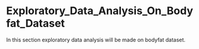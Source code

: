 # Exploratory_Data_Analysis_On_Bodyfat_Dataset
In this section exploratory data analysis will be made on bodyfat dataset.
